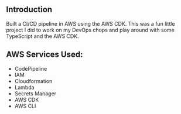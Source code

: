 ## Introduction

Built a CI/CD pipeline in AWS using the AWS CDK. This was a fun little project I did to work on my DevOps chops and play around with some TypeScript and the AWS CDK.

## AWS Services Used:
* CodePipeline
* IAM
* Cloudformation
* Lambda
* Secrets Manager
* AWS CDK
* AWS CLI
